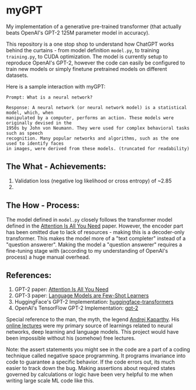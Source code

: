 # myGPT
My implementation of a generative pre-trained transformer (that actually beats OpenAI's GPT-2 125M parameter model in accuracy).

This repository is a one stop shop to understand how ChatGPT works behind the curtains - from model definition `model.py`, to training `training.py`, to CUDA optimization. The model is currently setup to reproduce OpenAI's GPT-2, however the code can easily be configured to train new models or simply finetune pretrained models on different datasets. 

Here is a sample interaction with myGPT:
```
Prompt: What is a neural network?

Response: A neural network (or neural network model) is a statistical model, which, when
manipulated by a computer, performs an action. These models were originally devised in the
1950s by John von Neumann. They were used for complex behavioral tasks such as speech
recognition. Many popular networks and algorithms, such as the one used to identify faces
in images, were derived from these models. (truncated for readability)
```

## The What - Achievements:
1. Validation loss (negative log likelihood or cross entropy) of ~2.85
2. 

## The How - Process:
The model defined in `model.py` closely follows the transformer model defined in the [Attention Is All You Need](https://arxiv.org/abs/1706.03762) paper. However, the encoder part has been omitted due to lack of resources - making this is a decoder-only transformer. This makes the model more of a "text completer" instead of a "question answerer". Making the model a "question answerer" requires a fine-tuning stage with (according to my understanding of OpenAI's process) a huge manual overhead.

## References:
1. GPT-2 paper: [Attention Is All You Need](https://arxiv.org/abs/1706.03762)
2. GPT-3 paper: [Language Models are Few-Shot Learners](https://arxiv.org/abs/2005.14165)
4. HuggingFace's GPT-2 Implementation: [huggingface-transformers](https://github.com/huggingface/transformers/blob/main/src/transformers/models/gpt2/modeling_gpt2.py)
5. OpenAI's TensorFlow GPT-2 Implementation: [gpt-2](https://github.com/openai/gpt-2/blob/master/src/model.py)

Special reference to the man, the myth, the legend [Andrej Kaparthy](https://karpathy.ai/). His [online lectures](https://karpathy.ai/zero-to-hero.html) were my primary source of learnings related to neural networks, deep learning and language models. This project would have been impossible without his (somehow) free lectures.

Note: the assert statements you might see in the code are a part of a coding technique called negative space programming. It programs invariance into code to guarantee a specific behavior.  If the code errors out, its much easier to track down the bug. Making assertions about required states governed by calculations or logic have been very helpful to me when writing large scale ML code like this.